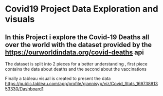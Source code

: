 # Covid19 Project Data Exploration and visuals

## In this Project i explore the Covid-19 Deaths all over the world with the dataset provided by the https://ourworldindata.org/covid-deaths api

The dataset is split into 2 pieces for a better understanding , first piece contains the data about deaths and the second about the vaccinations 

Finally a tableau visual is created to present the data https://public.tableau.com/app/profile/giannisyp/viz/Covid_Stats_16973881353330/Dashboard1


